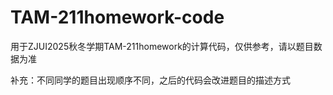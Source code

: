 # TAM-211homework-code
用于ZJUI2025秋冬学期TAM-211homework的计算代码，仅供参考，请以题目数据为准

补充：不同同学的题目出现顺序不同，之后的代码会改进题目的描述方式
